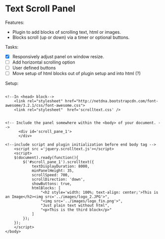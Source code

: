 **Text Scroll Panel**
=================
Features:
- Plugin to add blocks of scrolling text, html or images.
- Blocks scroll (up or down) via a timer or optional buttons.

Tasks:
- [x] Responsively adjust panel on window resize.
- [ ] Add horizontal scrolling option
- [ ] User defined buttons
- [ ] Move setup of html blocks out of plugin setup and into html (?)

Setup:
```

<!--In <head> block-->
    <link rel="stylesheet" href="http://netdna.bootstrapcdn.com/font-awesome/3.2.1/css/font-awesome.css">
    <link rel="stylesheet"  href='scrolltext.css' />


<!-- Include the panel somewhere within the <body> of your document. -->
      <div id='scroll_pane_1'>
      </div>

<!--include script and plugin initialization before end body tag -->
    <script src ='jquery.scrolltext.js'></script>
    <script>
    $(document).ready(function(){
        $('#scroll_pane_1').scrolltext({
            textDisplayDuration: 8000,
            minPanelHeight: 35,
            scrollSpeed: 700, 
            scrollDirection: 'down', 
            showButtons: true,
            htmlBlocks: [
                "<h2 style='width: 100%; text-align: center;'>This is an Image</h2><img src='../images/logo_2.JPG'>",
                "<img src='../images/logo_fin.png'>",
                "Just plain text without html",
                "<p>This is the third block</p>"
            ]
        });
    });
    </script>
</body>    
```
